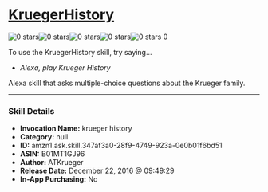# [KruegerHistory](http://alexa.amazon.com/#skills/amzn1.ask.skill.347af3a0-28f9-4749-923a-0e0b01f6bd51)
![0 stars](../../images/ic_star_border_black_18dp_1x.png)![0 stars](../../images/ic_star_border_black_18dp_1x.png)![0 stars](../../images/ic_star_border_black_18dp_1x.png)![0 stars](../../images/ic_star_border_black_18dp_1x.png)![0 stars](../../images/ic_star_border_black_18dp_1x.png) 0

To use the KruegerHistory skill, try saying...

* *Alexa, play Krueger History*

Alexa skill that asks multiple-choice questions about the Krueger family.

***

### Skill Details

* **Invocation Name:** krueger history
* **Category:** null
* **ID:** amzn1.ask.skill.347af3a0-28f9-4749-923a-0e0b01f6bd51
* **ASIN:** B01MT1GJ96
* **Author:** ATKrueger
* **Release Date:** December 22, 2016 @ 09:49:29
* **In-App Purchasing:** No
